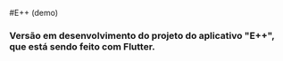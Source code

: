 #E++ (demo)

<h3>Versão em desenvolvimento do projeto do aplicativo "E++", que está sendo feito com Flutter.</h3>